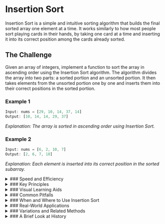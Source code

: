 # Insertion Sort

Insertion Sort is a simple and intuitive sorting algorithm that builds the final sorted array one element at a time. It works similarly to how most people sort playing cards in their hands, by taking one card at a time and inserting it into its correct position among the cards already sorted.

## The Challenge

Given an array of integers, implement a function to sort the array in ascending order using the Insertion Sort algorithm. The algorithm divides the array into two parts: a sorted portion and an unsorted portion. It then takes elements from the unsorted portion one by one and inserts them into their correct positions in the sorted portion.

### Example 1

```js
Input: nums = [29, 10, 14, 37, 14]
Output: [10, 14, 14, 29, 37]
```

_Explanation: The array is sorted in ascending order using Insertion Sort._

### Example 2

```js
Input: nums = [6, 2, 10, 7]
Output: [2, 6, 7, 10]
```

_Explanation: Each element is inserted into its correct position in the sorted subarray._

<details>
<summary>
### Speed and Efficiency
</summary>

Insertion Sort has varying performance characteristics depending on the input:

- **Time Complexity**:
  - **Best Case:** $O(n)$ when the array is already sorted.
  - **Average/Worst Case:** $O(n^2)$ when the array is in reverse order.
- **Space Complexity:** $O(1)$ as it sorts in-place, requiring only a constant amount of extra space.
</details>
<details>
<summary>
### Key Principles
</summary>

Insertion Sort is built on a few fundamental concepts:

- **Incremental Approach:** Builds the sorted array one element at a time.

- **In-Place Sorting:** Modifies the original array without requiring significant additional memory.

- **Stable Sorting:** Preserves the relative order of equal elements.

- **Adaptive Algorithm:** Performs better when the array is partially sorted.

- **Comparison-Based:** Uses element comparisons to determine the correct position for insertion.
</details>
<details>
<summary>
### Visual Learning Aids
</summary>

For those who benefit from visual explanations, consider checking out these resources for interactive and animated guides:

- [Learn Insertion Sort in 7 minutes](https://www.youtube.com/watch?v=8mJ-OhcfpYg) - A concise video explanation of the algorithm
- [Insertion Sort Animation by Y. Daniel Liang](https://yongdanielliang.github.io/animation/web/InsertionSortNew.html) - Interactive step-by-step visualization
- [Sort Visualizer - Insertion Sort](https://www.sortvisualizer.com/insertionsort/) - Visual demonstration with performance metrics
- [VisuAlgo - Sorting](https://visualgo.net/en/sorting) - Comprehensive visualization of various sorting algorithms including Insertion Sort

</details>
<details>
<summary>
### Common Pitfalls
</summary>

When implementing or using Insertion Sort, be mindful of these common challenges:

- **Inefficiency for Large Datasets:** Performance degrades significantly as the size of the data increases.

- **Overlooking Optimization Opportunities:** Not recognizing when early termination is possible.

- **Confusion with Shift vs. Swap:** Mistakenly implementing with swaps instead of shifts, which can be less efficient.

- **Edge Cases:** Not handling arrays with no elements or only one element properly.
</details>
<details>
<summary>
### When and Where to Use Insertion Sort
</summary>

Insertion Sort is ideal in scenarios such as:

- Small datasets where simplicity and low overhead are valued.

- Nearly sorted arrays where it can achieve close to linear time performance.

- As a component in more complex algorithms like Shellsort.

- Online sorting where elements arrive one at a time.

- When stability (preserving the relative order of equal elements) is required.

However, it may not be the best choice for:

- Large, randomly ordered datasets where more efficient algorithms like Quicksort or Mergesort would perform better.

- Performance-critical applications with substantial data volumes.
</details>
<details>
<summary>
### Real-World Applications
</summary>

Insertion Sort finds practical use in various domains:

- **Library Card Catalogs:** Traditional manual sorting of cards.

- **Online Transaction Processing:** Where new records need to be inserted into an already sorted list.

- **Hybrid Sorting Algorithms:** Used as a subroutine in more complex sorting algorithms like Timsort.

- **Database Management:** For maintaining sorted indices on small tables.

- **Embedded Systems:** Where memory is limited and algorithm simplicity is valuable.
</details>
<details>
<summary>
### Variations and Related Methods
</summary>

Several variations and related sorting algorithms exist:

- **Binary Insertion Sort:** Uses binary search to find the insertion point, reducing comparisons.

- **Shell Sort:** An extension that sorts elements at specific intervals before applying insertion sort.

- **Gnome Sort:** A similar algorithm that moves elements backward until they're in the correct position.

- **Library Sort (Gapped Insertion Sort):** Leaves gaps in the array to reduce the number of shifts.
</details>
<details>
<summary>
### A Brief Look at History
</summary>

Insertion Sort is one of the oldest and most elementary sorting techniques, dating back to the early days of computing. Its intuitive nature mirrors how humans naturally sort items, making it a foundational algorithm in computer science education. Despite the development of more efficient algorithms, Insertion Sort remains relevant for its simplicity, low overhead, and effectiveness on small or nearly sorted datasets. It also serves as a building block for more sophisticated hybrid sorting algorithms like Timsort, which is used in programming languages such as Python and Java.
</details>